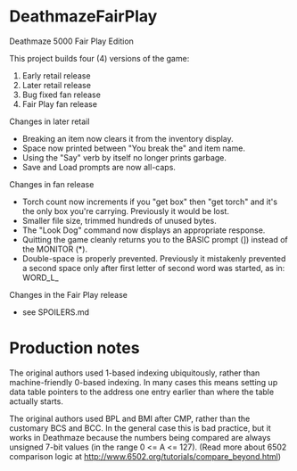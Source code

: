# DeathmazeFairPlay
Deathmaze 5000 Fair Play Edition

This project builds four (4) versions of the game:

1. Early retail release
2. Later retail release
3. Bug fixed fan release
4. Fair Play fan release

Changes in later retail
* Breaking an item now clears it from the inventory display.
* Space now printed between "You break the" and item name.
* Using the "Say" verb by itself no longer prints garbage.
* Save and Load prompts are now all-caps.

Changes in fan release
* Torch count now increments if you "get box" then "get torch" and it's the only box you're carrying. Previously it would be lost.
* Smaller file size, trimmed hundreds of unused bytes.
* The "Look Dog" command now displays an appropriate response.
* Quitting the game cleanly returns you to the BASIC prompt (]) instead of the MONITOR (*).
* Double-space is properly prevented. Previously it mistakenly prevented a second space only after first letter of second word was started, as in:  WORD_L_

Changes in the Fair Play release
* see SPOILERS.md


# Production notes

The original authors used 1-based indexing ubiquitously, rather than machine-friendly 0-based indexing. In many cases this means setting up data table pointers to the address one entry earlier than where the table actually starts.

The original authors used BPL and BMI after CMP, rather than the customary BCS and BCC. In the general case this is bad practice, but it works in Deathmaze because the numbers being compared are always unsigned 7-bit values (in the range 0 <= A <= 127). (Read more about 6502 comparison logic at http://www.6502.org/tutorials/compare_beyond.html)
